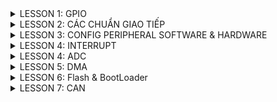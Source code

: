 <details><summary>LESSON 1: GPIO</summary>
</p>
  
### Để cấu hình cho ngoại vi GPIO ta follow theo các bước sau: ###
  
  ![image](https://github.com/NguyenNgocQuyen29/Embedded-System/assets/124705679/8b64ddcf-fd3c-4214-b78c-0e90d7be0214)
     
 - **Cấp xung clock cho ngoại vi**: ta nhìn vào diagram của con vi điều khiển ta thấy sử dụng API được cấp sẵn cho từng bus, các ngoại vi trên bus được cấp xung thông qua việc truyền thông số vào các API.
     
      ![image](https://github.com/NguyenNgocQuyen29/Embedded-System/assets/124705679/011fe33b-f1ee-42d7-83c3-b939150eb278)

    - Ví dụ: nếu bạn muốn sử dụng chân PA2 thì bạn phải cấp xung cho GPIO, muốn cấp xung cho GPIO thì phải cấp xung cho bus mà GPIO treo lên là APB2.
    - Trong VDK STM32 thì thanh ghi dùng để cấp clock là thanh ghi **RCC**
    - Mình sử dụng thư viện chuẩn, cú pháp để cấp/không cấp clock cho một ngoại vi là: **RCC_@PeriphClockCmd(A, B)** , với @ là tên bus mà mình muốn cấp clock(AHB, APB1, APB2), A là ngoại vi mà mình muốn cấp
 clock(RCC_APB2Periph_GPIOC,....), B là cho phép cấp/không cấp (ENABLE,...).
- **Cấu hình GPIO**: GPIO có các tham số đó là pin, mode, speed.
  - Pin: là chân mà bạn muốn dùng( 0->15)
  - Mode: loại chức năng mà bạn muốn dùng, 2 chức năng cơ bản nhất của GPIO chính là Input và Output. Cú pháp để dùng: **GPIO_Mode_Out_PP** //push-
    
    👀👀Input:(đầu vào) có nhiều loại ví dụ như **floating, input_pullup, input_pulldown**
       - floating : tín hiệu trên chân GPIO mặc định ở trạng thái không xác định thường phụ thuộc vào nguồn ở bên 
       - input_pullup: dùng điện trở kéo lên nguồn, trạng thái mặc định là 1.
       - input_pulldown: dùng điện trở kéo xuống đất, trạng thái mặc định là 0.
         
    *Để hiểu rõ hơn thì nôn na là: ví dụ bạn có 1 nút nhấn đi, bạn để trạng thái mặc định là 1(tức là chưa làm gì thì trạng thái nó là 1), khi tác động trạng thái nó là 0. Lúc đó bạn thiết kế bài toán
là nhấn nút led sẽ sáng thì làm sao nó biết được là bạn nhấn nút? thì lúc đó nếu nó nhận được tín hiệu 0(tức là có sự thay đổi trạng thái từ 0 về 1) thì nó sẽ thực hiện lệnh bật đèn.*

    👀👀Output: ở ví dụ trên thì nút nhấn là input và led là output, output có 2 loại đó là opendrain và push-pull(pull-up & pull-down).
       - open drain: Khi sử dụng mode Push-pull thì trong đó nó cấu hình sẵn một điện trở rồi(kéo lên hoặc kéo xuống) nhưng ở I2C nó đã có sẵn điện trở kéo lên rồi, nên dùng OD để không cần điện trở kéo cho vi điều khiển nữa. Tại vì mình đã có điện trở kéo lên rồi giờ config thêm nó sẽ gây xung đột 
         
       - push pull: cũng có 2 chế độ **pull-up & pull-down** giống ở phía trên.
         
    *Khi nào dùng opendrain và khi nào dùng push-pull? Khi bạn muốn on/off,pwm thì dùng push. Còn opendrain thì với những giao thức nào ở trạng thái mặc định của nó đã có trở kéo lên nguồn rồi thì trong vi điều khiển ko cần dùng nữa ví dụ:làm việc với giao thức I2C 😊*

  - Speed: tốc độ đáp ứng thì tùy mình thôi.
    
  **Vấn đề đặt ra ở đây là? trong một chương trình mình muốn dùng 1 lúc nhiều chân đi chẳng lẻ lần nào mình cũng gọi các tham số ra , như thế sẽ rất chi là mệt, nên để tối ưu thì mình sẽ tạo 1 struct mà nó
    có cùng tính chất như:mode, pin, speed. Trong thư viện chuẩn, struct đó có tên là** GPIO_InitTypeDef. Struct là một kiểu dữ liệu nên mình sẽ khai báo 1 biến và dùng biến đó trỏ tới các tham số trong struct. Các cấuhình sẽ lưu giá trị vào biến đó.
Vậy là đã cấu hình cho 1 chân đã xong, và mình sẽ truyền 2 tham số đó là **tên GPIO**:GPIO cần dùng và **cấu hình mình vừa mới config**: con trỏ tới biến đó.

</p>

</details>


<details><summary>LESSON 2: CÁC CHUẨN GIAO TIẾP</summary>
<p>
  
### 1.Truyền nhận dữ liệu ##
Việc truyền nhận dữ liệu thực chất là việc truyền nhận các tín hiệu điện áp biểu diễn cho các bit, điện áp được truyền nhận trên các chân của Vi điều khiển. 

![image](https://github.com/NguyenNgocQuyen29/Embedded-System/assets/124705679/835ae92d-4018-4b5d-a82c-ed16c9e2bf43)
**Câu hỏi được đặt ra ở đây là :ví dụ 2 bit liền kề nó có cùng mức điện áp thì làm sao MCU nhận biết được đó là 2 bit?** => Đó là lí do tại sao có các kiểu giao tiếp sau đây.
### 2.SPI - Serial Peripheral Interface ##
SPI 
  >- Là chuẩn giao tiếp nối tiếp(các bit sẽ được truyền đi lần lượt) đồng bộ.
  >- Hoạt động ở chế độ song công(ở cùng thời điểm có thể vừa truyền vừa nhận).
  >- Sử dụng 4 dây.
![image](https://github.com/NguyenNgocQuyen29/Embedded-System/assets/124705679/6fcc1cb1-7746-4101-94ba-497b05fcc2a8)

>- SCK: Serial Clock. Thiết bị tạo clock là master và cung cấp clock cho slave. Sở dỉ là giao tiếp đồng bộ vì kiểu master và slave có chung 1 dây SCK để điều khiển truyền hay nhận của 2 thiết bị.
>- MOSI: Master Out Slave In . Tín hiệu tạo bởi master và Slave nhận tín hiệu.
>- MISO: Master In Slave Out. Tín hiệu tạo bởi Slave và Master nhận tín hiệu
>- SS: Select Slave. Chọn thiết bị Slave để giao tiếp. Để chọn được thì *Master kéo đường SS tương ứng xuống mức 0(bình thường SS ở mức 1)*.
*Giao tiếp bằng chân chọn chip*
Quá trình truyền nhận SPI:
 ![image](https://github.com/NguyenNgocQuyen29/Embedded-System/assets/124705679/d4ed44ed-206e-4517-93eb-ea22abf7cb8d)

![image](https://github.com/NguyenNgocQuyen29/Embedded-System/assets/124705679/bafed7bc-b5ab-4869-968b-a773cd95aaa6)

    - Bắt đầu truyền nhận master sẽ kéo chân CS của slave xuống 0 để báo hiệu quá trình truyền nhận.
    - Clock sẽ được cấp bởi master ,mỗi xung clock thì Master sẽ truyền 1 bit cho slave và slave cũng truyền 1bit cho master.
    - Các thanh ghi cập nhật giá trị truyền nhận và dịch 1 bit.
    - truyền cho tới khi hết 8 bit.

Các mode của SPI: trạng thái các xung Clock được xác định dựa vào CPOL và CPHA"
- CPOL:
   + Bằng 0 thì lúc mặc định là 0. Muốn tạo ra clock để báo hiệu truyền nhận thì ta kéo nó từ 0 lên 1 rồi về 0 là tạo ra 1 xung clock để truyền nhận 1 bit
   + Bằng 1 thì lúc mặc định là 1. Muốn tạo ra clock để báo hiệu truyềnn nhận thì ta kéo nó từ 1 xuống 0 rồi về 1 là tạo ra 1 xung clock để truyền nhận 1 bit.
- CPHA:
   + Bằng 0: tức là mình đưa bit vào trước mới cấp clock.
   + Bằng 1: tức là mình cấp clock rồi mới đưa bit vào.

### 3.I2C - Inter-Integrated Circuit ##
I2C:
![image](https://github.com/NguyenNgocQuyen29/Embedded-System/assets/124705679/d6784c65-8f3b-4f47-adcc-47d9da5e31e0)

  >- Hoạt động ở chế độ bán song công(tức là tại một thời điểm thì nó chỉ có thể truyền hoặc nhận, nếu muốn nhận phải đợi truyền xong).
  >- Sử dụng 2 dây: SCL, SDA, 2 dây này được gắn vào điện trở kéo lên nguồn.
***Bán song công vì: nó chỉ có 2 dây 1 là SCL(clock) và 1 dây là SDA để truyền, chỉ có 1 dây nên không thể 1 lúc mà vừa truyền vừa nhận dữ liệu được.****
- I2C nó không truyền theo từng bit giống như SPI mà nó sẽ truyền theo từng frame
- I2C giao tiếp bằng địa chỉ
Data frame của I2C:

![image](https://github.com/NguyenNgocQuyen29/Embedded-System/assets/124705679/a13d7528-9d93-4dbd-8c29-2b970a5d46a6)

  >- Đầu tiên phải có start condition( SDA kéo xuống mức 0 trước SCL để tạo ra tín hiệu, bình thường 2 dây này ở mức 1 tại vì nó được gắn vào điện trở kéo lên nguồn).
  >- Tiếp theo là 7 or 10 bit địa chỉ(tùy thuộc vào chip) và ***1 bit R/W***.
  >- Phải gửi địa chỉ vì nó cùng 1 lúc truyền nhận nhiều thiết bị, để phân biệt chúng thì mỗi con phải có 1 địa chỉ, khi nó truyền bit địa chỉ thì tất cả sẽ được nhận m, thiết bị nào ứng với địa chỉ đó thì sẽ biết là sắp có quá trình truyền/nhận. Còn bit R/W để nó nói với slave tương ứng với địa chỉ đó là nó sẽ truyền hay đọc dữ liệu(0:Read là master sẽ đọc được trạng thái của Slave, 1.Write:master viết data cho slave).
 
Ví dụ:
![image](https://github.com/NguyenNgocQuyen29/Embedded-System/assets/124705679/81902655-4b05-4d0c-8f14-77b57f254d18)

Ở ví dụ này Master truyền đi *0b10101111* tức là 7 bit địa chỉ và 1 bit W(1). Khi truyèn đến tất cẩ slave, nó readSDA ghi vào 1 thanh ghi, lấy thanh ghi đó >> 1(bỏ biến R/W ra) sau đó ^ với address của mỗi con
Nếu kết quả là 0 thì tức là địa chỉ của slave đó và thực hiện việc truyền data. (chú ý: 2 số giống nhau ^ sẽ bằng 0, còn khác nhau thì bằng 1).

  >- Bit cuối cùng là ACK để slave báo hiệu cho Master biết là slave đã nhận tín hiệu(báo hiệu bằng cách kéo đường SDA xuống ).
![image](https://github.com/NguyenNgocQuyen29/Embedded-System/assets/124705679/df9f5768-cf91-4a9e-ad48-14924c5a729e)

Nếu mà Slave đã nhận data rồi thì phải truyền lại 1 bit gọi là ACK(=0) bit này truyền lên SDA, lúc này Master thành input để đọc giá trị slave gửi tới(bit ACK), nếu mà Master đọc giá trị của SDA là 1 thì là truyền thất bại, phải tryền cái khác hoặc gửi lại. Tóm lại là mỗi lần truyền 8bit thì Master đổi chức năng thành input để đọc xem slave đã nhận được hay chưa.

  >- Sau khi thực hiện xong quá trình truyền nhận thì kết thúc phải có **stop condition** SCL kéo lên 1 trước.

![image](https://github.com/NguyenNgocQuyen29/Embedded-System/assets/124705679/aa2d8985-ea32-4e7a-9154-3e4defbd5f23)


**Note: Giao tiếp đồng bộ là giữa các thiết bị truyền nhận có xung clock, còn không có thì là giao tiếp bất đồng bộ, UART là một ví dụ**


### 3.UART - Universal Asynchronous Receiver-Transmitter ##
Không giống như SPI,I2C có thể thực hiện một lúc nhiều thiết bị, còn UART chỉ 2 thiết bị với nhau(giao tiếp 1 - 1)
Tại vì bất đồng bộ nên để 2 chủ thể có thể biết mà tương tác với nhau thì dựa vào **baudrate**. Khác baudrate vẫn truyền được nhưng dư liệu truyền, nhận sẽ bị sai.
UART :
>- Bất đồng bộ.
>- 2 dây TX,RX
>- Hoạt động song công.

Truyền theo frame gồm 8 bit
![image](https://github.com/NguyenNgocQuyen29/Embedded-System/assets/124705679/c1e16ab0-4776-4897-8865-eb6f9cd1dcbc)

- Để bắt đầu truyền nhận khi có Start Bit(kéo TX từ 1->0).
- 5 đến 9 bit dữ liệu.
- 0 to 1 Parity bit (bit chẵn lẻ).
   + Bit chẵn lẻ kiểm tra xem dữ liệu nhận đúng hay chưa.
   + Quy luật chẵn: nếu tổng số bit 1 là số chẵn thì bit đó là 0, còn quy luật lẻ là nếu tổng sốt bit lẻ là số chẵn thì thêm số 1.
- 1 hoặc 2 stop bit(kéo chân Rx lên 1).

***So sánh UART, SPI, I2C***

![144962711_249915713337702_340587713684986630_n](https://github.com/NguyenNgocQuyen29/Embedded-System/assets/124705679/bda29e02-1576-4909-9c86-33fc4b3c336b)

</p>

</details>

<details><summary>LESSON 3: CONFIG PERIPHERAL SOFTWARE & HARDWARE</summary>
</p>

## a. I2C SOFTWARE (GPIO)
Các bước để thực hiện I2C software

![image](https://github.com/NguyenNgocQuyen29/Embedded-System/assets/124705679/66ad7dc7-24b9-4da4-8677-72acd0979ef0)

*Hàm truyền*:

![image](https://github.com/NguyenNgocQuyen29/Embedded-System/assets/124705679/ef56abe0-268d-44cb-a07a-14d6b4c10cee)


        #include "stm32f10x_gpio.h"             // Device:StdPeriph Drivers:GPIO
        #include "stm32f10x_rcc.h"              // Device:StdPeriph Drivers:RCC
        #include "stm32f10x_tim.h"              // Device:StdPeriph Drivers:TIM
        
        #define I2C_SCL    GPIO_Pin_6
        #define I2C_SDA    GPIO_Pin_7
        
        #define I2C_GPIO   GPIOB
        
        
        
        #define WRITE_SDA_0       GPIO_ResetBits(I2C_GPIO,I2C_SDA)
        #define WRITE_SDA_1       GPIO_SetBits(I2C_GPIO,I2C_SDA)
        #define WRITE_SCL_0       GPIO_ResetBits(I2C_GPIO,I2C_SCL)
        #define WRITE_SCL_1       GPIO_SetBits(I2C_GPIO,I2C_SCL)
        #define READ_SDA_VAL      GPIO_ReadInputDataBit(I2C_GPIO,I2C_SDA)
        
        typedef enum{
          NOT_OK = 0,
          OK
        }status;
        typedef enum{
          NACK = 0,
          ACK
        }ACK_Bit;
        void delay_us(uint32_t delay){
          TIM_SetCounter(TIM2,0);
          while(TIM_GetCounter(TIM2)<delay){}
        }
        /*
        * Function: I2C_Config
        * Description: initial state setting for SDA and SCL is 1
        */
        void I2C_Config(){
              WRITE_SDA_1;
              delay_us(1);
              WRITE_SCL_1;
              delay_us(1);
        }
        /*
        * Function: I2C_Start
        * Description: Start condition is that SCL pin is pulled down to 0 before SDA pin. To avoid unexpected situations, set both pins to state 1 before Start Condition
        */
        void I2C_Start(){
              //de phong truong hop co nhieu thiet bi truyen voi nhau , lo co truong hop slave dang truyen 0 len duong SDA thi sao nen de mac dinh la 1 
              WRITE_SDA_1;
              delay_us(3);
              WRITE_SCL_1;
              delay_us(3);
              WRITE_SDA_0;
              delay_us(3);
              WRITE_SCL_0;
              delay_us(3);
        }
        void I2C_Stop(){
              WRITE_SDA_0;
              delay_us(3);
              WRITE_SCL_1;
              delay_us(3);
              WRITE_SDA_1;
              delay_us(3);
        }
        void clock(){
          WRITE_SCL_1;
          delay_us(5);
          WRITE_SCL_0;
          delay_us(2);
        }
        status I2C_Write(uint8_t u8Data){
              uint8_t i;
              status stRet;
              for(int i=0; i<8;i++){  //write byte data
                 if(u8Data & 0x80){
                   WRITE_SDA_1;
                 }else{
                   WRITE_SDA_0;
                 }
               delay_us(3);
               clock();
               u8Data <<= 1;
              }
              //sau khi truyen 8 bit thi SDA keo len 1
              WRITE_SDA_1;
              delay_us(3);
              
              //xung thu 9 de gui tin hieu ACK
              //trong luc gui xung thi doc trang thai cua ACK
              WRITE_SCL_1;
              delay_us(3);
              
              if(READ_SDA_VAL){ //dieu kien dung cua ìf la 1
                stRet = NOT_OK;
              }else{
                stRet = OK;
              }
              delay_us(2);
              WRITE_SCL_0;
              delay_us(3);
              
              return stRet;
        }
        uint8_t I2C_Read(ACK_Bit _ACK){
          uint8_t i;
          uint8_t u8Ret = 0x00;
          WRITE_SDA_1;
          delay_us(3);
          //doc tin hieu 8bit dau
          for(i=0;i<8;++i){
            u8Ret <<= 1;
            WRITE_SCL_1;
            delay_us(3);
                if(READ_SDA_VAL){//neu gia tri SDA la 1 thi them 1 vao thanh ghi
                  u8Ret |= 0x01;
                }
                delay_us(2);
                
            WRITE_SCL_0;
            delay_us(5);
          }
          if(_ACK){
             WRITE_SDA_0;
          }else{
             WRITE_SDA_1;		 
          }
          delay_us(3);
          
          WRITE_SCL_1;
          delay_us(5);
          WRITE_SCL_0;
          delay_us(5);
          
          return u8Ret;
        }

## b. I2C HARDWARE - TÍCH HỢP SẴN TRONG VDK
Các bước thực hiện là: Xác định các chân I2C -> Cấu hình GPIO -> Cấu hình I2C

![image](https://github.com/NguyenNgocQuyen29/Embedded-System/assets/124705679/3587dbc2-8f9d-44c2-b0c0-2e17dce2609d)

 - Xác định các chân GPIO

 ![image](https://github.com/NguyenNgocQuyen29/Embedded-System/assets/124705679/848a3a4f-1d9f-46ee-84d8-7d46636e7693)
  
 - Cấu hình GPIO

 ![image](https://github.com/NguyenNgocQuyen29/Embedded-System/assets/124705679/8b621881-23ed-43aa-8226-d01a33b02ba4)

 - Cấu hình I2C

![image](https://github.com/NguyenNgocQuyen29/Embedded-System/assets/124705679/ca7e26ce-7e88-48b9-afff-3d6ed957c639)

- Các hàm truyền nhận:

![image](https://github.com/NguyenNgocQuyen29/Embedded-System/assets/124705679/d28ce59f-5be4-4992-ae69-bd5247062c95)

- Hàm kiểm tra cờ, sự kiện:

![image](https://github.com/NguyenNgocQuyen29/Embedded-System/assets/124705679/97748f79-9365-4795-9331-8e54e54670ba)

## c. UART SOFTWARE (GPIO)

Các bước: ***Xác định các chân UART** -> ***Cấu hình GPIO*** -> ***Khởi tạo chân cho UART***

![image](https://github.com/NguyenNgocQuyen29/Embedded-System/assets/124705679/58c2a805-2e5e-4c9d-bc28-5f3a7ccafe22)

Hàm truyền nhận:

![image](https://github.com/NguyenNgocQuyen29/Embedded-System/assets/124705679/ce41848c-c42c-4400-b1e3-91be121c5ec2)

Hàm nhận:

![image](https://github.com/NguyenNgocQuyen29/Embedded-System/assets/124705679/c05eb440-2095-4466-92a9-ee82a56468f0)

Parity bit:

![image](https://github.com/NguyenNgocQuyen29/Embedded-System/assets/124705679/a8229798-081d-493c-bec8-fcc8f35a523a)

Code:

            #define TX_Pin     GPIO_Pin_9
            #define RX_Pin     GPIO_Pin_10
            #define UART_GPIO  GPIOA
            //9600bits/1s <=> 9600bits/1000ms <=> 1 bit = 0,10467 = 1 period tie
            #define BRateTime  105
            typedef enum{
            	Parity_Mode_NONE,
            	Parity_Mode_ODD,
            	Parity_Mode_EVENT
            }Parity_Mode;
            void RCC_Config(){
            	RCC_APB2PeriphClockCmd(RCC_APB2Periph_GPIOA, ENABLE);
            	RCC_APB1PeriphClockCmd(RCC_APB1Periph_TIM2, ENABLE);
            }
            void delay_us(uint32_t delay){
            		TIM_SetCounter(TIM2,0);
            		while(TIM_GetCounter(TIM2)<delay){}
            }
            void GPIO_Config(){
            	GPIO_InitTypeDef GPIO_Config;
            	GPIO_Config.GPIO_Pin = RX_Pin;
            	GPIO_Config.GPIO_Mode = GPIO_Mode_IN_FLOATING; //cho cho toi khi kia keo xuong moi bat dau nhan nen trang thai ban dau khong xac dinh
            	GPIO_Init(GPIOA, &GPIO_Config);
            	
            	GPIO_Config.GPIO_Pin = TX_Pin;
            	GPIO_Config.GPIO_Mode = GPIO_Mode_Out_PP;
            	GPIO_Config.GPIO_Speed = GPIO_Speed_50MHz;
            	GPIO_Init(GPIOA, &GPIO_Config);
            }
            //default status of pin TX is 1
            void UART_Config(){
            	GPIO_SetBits(UART_GPIO, TX_Pin);
            	delay_us(1);
            }
            void UART_Transmit(const char DataValue){
            	GPIO_WriteBit(UART_GPIO,TX_Pin, Bit_RESET);//start bit
            	delay_us(BRateTime);
            	//dich tung bit
            	for(unsigned char i = 0; i<8;i++){
            		if(((DataValue>>i)&0x1)==0x1){
            			GPIO_WriteBit(UART_GPIO, RX_Pin, Bit_SET);
            		}else{
            			GPIO_WriteBit(UART_GPIO, RX_Pin, Bit_RESET);
            		}
            		delay_us(BRateTime);
            	}
            	//stop bit
            	GPIO_WriteBit(UART_GPIO,TX_Pin, Bit_SET);
            	delay_us(BRateTime);
            }
            unsigned char UART_Receive(void){
            	unsigned char DataValue = 0;
            	while(GPIO_ReadInputDataBit(UART_GPIO, RX_Pin) == 1);
            	delay_us(BRateTime);
            	delay_us(BRateTime/2);
            	for ( unsigned char i = 0; i < 8; i++ ){
            		if ( GPIO_ReadInputDataBit(UART_GPIO, RX_Pin) == 1 ){
            			DataValue += (1<<i);}
            		delay_us(BRateTime);
            		}
            		if ( GPIO_ReadInputDataBit(UART_GPIO, RX_Pin) == 1 ){
            			delay_us(BRateTime/2);
            			return DataValue;
            		} 
            }
            uint8_t Parity_Generate(uint8_t data, Parity_Mode Mode){
            	uint8_t count =0;
            	for(int i=0; i< 8; i++){
            		if(data & 0x01){
            			count++;
            		}
            		data>>=1;
            	}
            	switch(Mode){
            		case Parity_Mode_NONE:
            			return data; 
            			break;
            		case Parity_Mode_ODD:
            			if(count%2){
            				return ((data<<1)|1);
            			} else {
            				return (data<<1);
            			}
            			break;
            		case Parity_Mode_EVENT:
            			if(!(count%2)){
            				return ((data<<1)|1);
            			} else {
            				return (data<<1);
            			}
            			break;
            		default:
            			return data;
            			break;
            	}
            }
            uint8_t Parity_Check(uint8_t data, Parity_Mode Mode){
            	uint8_t count =0;
            	for(int i=0; i< 8; i++){
            		if(data & 0x01){
            			count++;
            		}
            		data>>=1;
            	}
            	switch(Mode){
            		case Parity_Mode_NONE:
            			return 1; 
            			break;
            		case Parity_Mode_ODD:
            			return (count%2); 
            			break;
            		case Parity_Mode_EVENT:
            			return (!(count%2)); 
            			break;
            		default:
            			return 0;
            			break;
            	}
            }

## D. UART HARDWARE (GPIO)
</p>

</details>

<details><summary>LESSON 4: INTERRUPT</summary>
</p>

Interrupt - hay còn gọi là ngắt ngoài, là một tín hiệu khẩn cấp gửi đến bộ xử lí yêu cầu bộ xử lí phải tạm ngừng các hoạt động hiện tại để "nhảy" đến một nơi khác trong chương trình để thực hiện nhiệm vụ khẩn cấp nào đó - nhiệm vụ này gọi là chương trình phục vụ ngắt, ISR (Interrupt Service Routine). Sau khi xử lí xong nhiệm vụ này thì bộ đếm chương trình sẽ trả về giá trị trước đó để bộ xử lí thực hiện công việc còn đang dang dở. Như vậy, ngắt có mức độ ưu tiên cao nhất, thường xử lí các sự kiện bất ngờ nhưng không tốn thời gian. Ngắt có 2 loại: ngắt có thể xuất phát từ tín hiệu bên trong con chip(ngắt báo bộ đếm timer/counter tràn, ngắt báo quá trình gửi dữ liệu bằng RS232 kết) hoặc ngắt do các tác nhân bên ngoài(nhấn button, ngắt báo có 1 gói dữ liệu nhận được).

Ví dụ: cách tổ chức một trường trình ngắt trong chip AVR

![image](https://github.com/NguyenNgocQuyen29/Embedded-System/assets/124705679/1051744c-af23-4acb-92ac-0cfc61444d76)

### A. Ngắt ngoài
Ngắt ngoài là loại ngắt duy nhất độc lập với các thiết bị của chip 

+ Để sử dụng ngắt ngoài ta thực hiện các bước sau:*Xác định các chân ngắt ngoài* -> *Cấu hình các chân GPIO*

Trước tiên muốn sử dung bất cứ ngoại vi nào thì mình phải bật Clock của bus gắn với ngoại vi đó, ngoài ra phải bật thêm AFIO. AFTO là những cái funtion thay thế.

 *Bật clock:*
  
   void RCC_Config(){
  
    	RCC_APB2PeriphClockCmd(RCC_APB2Periph_GPIOA, ENABLE);
  
    	RCC_APB2PeriphClockCmd(RCC_APB2Periph_AFIO, ENABLE);
  
    }

  *Config GPIO là input(đọc tín hiệu ngắt):*

  ![image](https://github.com/NguyenNgocQuyen29/Embedded-System/assets/124705679/113fe10d-ead5-4894-905a-990a154dd077)

+ Sau khi Config GPIO ở chế độ ngắt ngoài thì mình sẽ cấu hình cho EXTI
  Những tham số của ngắt ngoài bao gồm: **Line ngắt, Mode, Cạnh ngắt**
   *EXTI_Line:* Chọn line ngắt.
  
   *EXTI_Mode:* Chọn Mode cho ngắt là Ngắt(thực thi hàm ngắt) hay Sự kiện(Không thực thi)
  
   *EXTI_Trigger:* Cấu hình cạnh ngắt.
  
   *EXTI_LineCmd:* Cho phép ngắt ở Line đã cấu hình.
  
![image](https://github.com/NguyenNgocQuyen29/Embedded-System/assets/124705679/069436e3-fc31-4050-83b5-84c05875d3c3)

+ Bộ NVIC cấu hình các tham số ngắt và quản lý các vector ngắt. Các tham số trong bộ này gồm:

![image](https://github.com/NguyenNgocQuyen29/Embedded-System/assets/124705679/15d6d9c6-2431-4036-90d3-92496b687d26)
  
Ví dụ về cấu hình NVIC:

![image](https://github.com/NguyenNgocQuyen29/Embedded-System/assets/124705679/05d21012-a698-4ec0-a871-9fd14583fc82)


Hàm phụ vụ ngắt ngoài: ***EXTIx_IRQHandler()*** (x là line ngắt tương ứng), ***Hàm EXTI_GetITStatus(EXTI_Linex)*** :Kiểm tra cờ ngắt của line x tương ứng. 
***Hàm EXTI_ClearITPendingBit(EXTI_Linex)***: Xóa cờ ngắt ở line x.

![image](https://github.com/NguyenNgocQuyen29/Embedded-System/assets/124705679/5e8e2976-0f6d-4574-80cf-52f29ee3a0bd)

Tóm lại: Cấu hình GPIO ở chế độ ngắt ngoài -> Cấu hình EXTI(line, Ngắt(thực thi) or Sự kiện(không thực thi), cạnh ngắt, cho phép ngắt ở cạnh đó) -> Bộ quản lí các thamm số và quản lí vector ngắt NVIC (Vector Line, độ ưu tiên chính, độ ưu tiên phụ, cho phép ngắt).

</p>

</details>

<details><summary>LESSON 4: ADC</summary>
</p>

</p>

</details>


<details><summary>LESSON 5: DMA</summary>
</p>

</p>

</details>

<details><summary>LESSON 6: Flash & BootLoader</summary>
</p>
  
*Nguồn tham khảo: Lập trình điện tử*
Chắc hẳn các bạn đã từng nghe quá trình ***boot*** trong máy tính, nó là một phần quan trọng giúp cho việc khởi động hệ điều hành máy tính. Bootloader là phần mềm quan trọng nạp vào máy tính trước khi khởi động.
Ta học vi điều khiển phải cần biến đến Bootloader 👉Rỏ ràng máy tính cũng xử dụng nhiều vi xử lí, Bootloader như một firmware nạp sẵn, trước khi máy tính khởi động thì cái firmware này sẽ được gọi, Vi điểu khiển của chúng ta cũng sử dụng lõi vi xử và khi khởi động thì nó sẽ bắt đầu từ đâu?

![image](https://github.com/NguyenNgocQuyen29/Embedded-System/assets/124705679/0ea09278-006d-4c9b-8529-67bbcf23f45c)

Nếu có một chương trình bootloader nạp vào trong vi điều khiển, thì trước tiên nó nhảy vào chương trình bootloader thực hiện một số công việc, sau đó mới thực hiện Application.
 #### Tổ chức bộ nhớ STM32
- Hiểu được tổ chức bộ nhớ STM32 rất quan trọng trong bootloader. Chúng ta cần nắm chương trình **boot** nằm ở địa chỉ nào, chương trình nằm ở địa chỉ nào và cách phân chia Page của bộ nhớ FLash(stm32f1). Trong vi điều khiển STM có 2 bộ nhớ cần được quan tâm là: bộ nhớ chương trình và bộ nhớ dữ liệu:
     >- Vùng nhớ code: có thể là FLASH/EEPROM/ROM/OTP,... dùng để lưu code và các lệnh của chương trình
     >- Vùng nhớ SRAM: sử dụng để kế nối Sram trên chip, dùng để lưu dữ liệu tạm thời khi run-time.
  
![image](https://github.com/NguyenNgocQuyen29/Embedded-System/assets/124705679/8f71965a-ac75-4e2c-b051-857527b898be)

 👉 Địa chỉ bộ nhớ Flash bắt đầu 0x00000000 nhưng trong vi điều khiển STM32, vùng nhớ code bắt đầu từ địa chỉ 0x0800 0000 khi mình nạp xuống thì nó sẽ mặc định nạp chương trình từ địa chỉ này, với MSP ở 0x0800 0000 và Vector Table bắt đầu từ địa chỉ 0x0800 0004 (Reset_Handler).
 
 ![image](https://github.com/NguyenNgocQuyen29/Embedded-System/assets/124705679/1d57354c-7b16-46b3-b4a6-f71e67cd7e63)

Vi điều khiển STM32F1 cung cấp 128/64Kb, ngoài lưu trữ MSP, Vector Table, bộ nhớ Flash sẽ lưu trữ vùng nhớ chương trình ứng dụng của chúng ta, cùng với đó là vùng data.

👉Để thao tác với bộ nhớ hiệu quả thì bộ nhớ Flash trong STM32 chia thành các Page, mỗi Page có kích thước 1Kb.

👉Bộ nhớ Flash có thể được thao tác ghi **trên từng word**(2bytes/4bytes) nhưng lại chỉ có thể xóa theo từng Page
=>Vì vậy , chúng ta có thể thực hiện Bootloader bằng cách cài đặt chương trình Bootloader ở một Page nào đó, chẳng hạn như Page0, Và cùng lúc đó đặt Firmware application 1 vào Page1, Firmware application 2 vào Page2, Firmware application 3 vào Page3.

![image](https://github.com/NguyenNgocQuyen29/Embedded-System/assets/124705679/200f08ce-a419-472b-989d-d4387b2511de)

 👉Chúng ta sẽ bắt đầu với chương trình Bootloader, được đặt tại địa chỉ 0x0800 0000. Ngoài ra, chúng ta thấy sự xuất hiện của 3 Firmware khác:
 
 + *Factory Firmare:* là phiên bản đầu tiên của Firmware mà nhà sản xuất cung cấp cho người dùng.
 + *Current Firmware:* là phiên bản hiện tại của Firmware đang chạy trên vi điều khiển, được chúng ta lưu trên 1 Page nào đó.
 + *FOTA Firmware:* là phiên bản cập nhật mới của firmware.

### Bootloader chủ yếu quan tâm đến nạp file nhị phân xuống bộ nhớ của Vi điều khiển, có 2 vấn đề cần được chú ý đó là: Sắp xếp chúng trong bộ nhớ như nào và File nhị phân (cấu trúc, nội dung).

 #### Little Endian and Big Endian
 The order in which a block of bytes are story in memory.
 #### File nhị phân
</p>

</details>


<details><summary>LESSON 7: CAN</summary>
</p>

</p>

</details>
   


    
  



